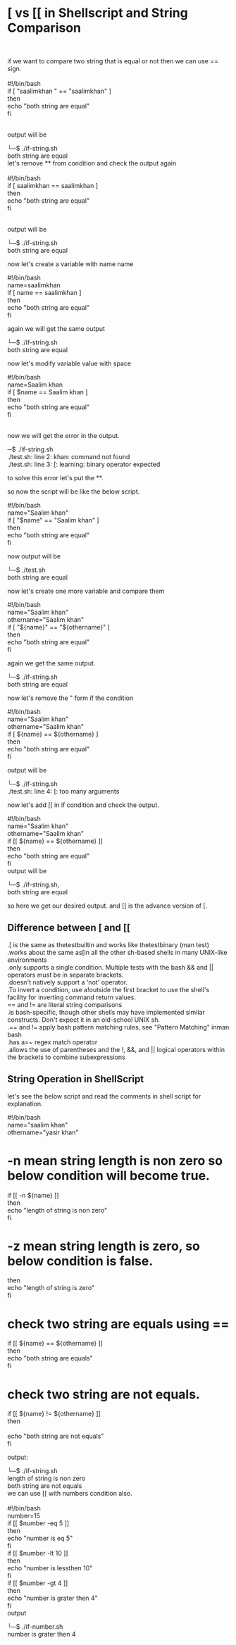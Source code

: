 <h1> [ vs [[ in Shellscript and String Comparison
 </h1><br>
<p>

if we want to compare two string that is equal or not then we can use == sign.<br>
<br>
#!/bin/bash<br>
if [ "saalimkhan " == "saalimkhan" ]<br>
then<br>
  echo "both string are equal"<br>
fi<br>


<br>
output will be<br>


└─$ ./if-string.sh<br>
both string are equal<br>
let's remove ** from condition and check the output again<br>
<br>
#!/bin/bash<br>
if [ saalimkhan  == saalimkhan ]<br>
then<br>
  echo "both string are equal"<br>
fi<br>
<br>

output will be <br>

└─$ ./if-string.sh<br>
both string are equal<br>



now let's create a variable with name name<br>


#!/bin/bash<br>
name=saalimkhan<br>
if [ name == saalimkhan ]<br>
then<br>
  echo "both string are equal"<br>
fi<br>



again we will get the same output<br>


└─$ ./if-string.sh<br>
both string are equal<br>


now let's modify variable value with space<br>

#!/bin/bash<br>
name=Saalim khan<br>
if [ $name == Saalim khan ]<br>
then<br>
  echo "both string are equal"<br>
fi<br>
<br>


now we will get the error in the output.<br>


─$ ./if-string.sh<br>
./test.sh: line 2: khan: command not found<br>
./test.sh: line 3: [: learning: binary operator expected<br>


to solve this error let's put the **.<br>

so now the script will be like the below script.<br>

 #!/bin/bash<br>
name="Saalim khan"<br>
if [ "$name" == "Saalim khan" ]<br>
then<br>
 echo "both string are equal"<br>
fi<br>

now output will be<br>


└─$ ./test.sh<br>
both string are equal<br>

now let's create one more variable and compare them<br>

#!/bin/bash<br>
name="Saalim khan"<br>
othername="Saalim khan"<br>
if [ "${name}" == "${othername}" ]<br>
then<br>
 echo "both string are equal"<br>
fi<br>


again we get the same output.<br>


└─$ ./if-string.sh<br>
both string are equal<br>

now let's remove the " form if the condition<br>

#!/bin/bash<br>
name="Saalim khan"<br>
othername="Saalim khan"<br>
if [ ${name} == ${othername} ]<br>
then<br>
 echo "both string are equal"<br>
fi<br>

output will be<br>

└─$ ./if-string.sh<br>
./test.sh: line 4: [: too many arguments<br>


now let's add [[ in if condition and check the output.<br>

#!/bin/bash<br>
name="Saalim khan"<br>
othername="Saalim khan"<br>
if [[ ${name} == ${othername} ]]<br>
then<br>
 echo "both string are equal"<br>
fi<br>
output will be<br>


└─$ ./if-string.sh,<br>
both string are equal<br>

so here we get our desired output. and [[ is the advance version of [.<br>

<h2>Difference between [ and [[</h2>

.[ is the same as thetestbuiltin and works like thetestbinary (man test)<br>
.works about the same as[in all the other sh-based shells in many UNIX-like environments<br>
.only supports a single condition. Multiple tests with the bash && and || operators must be in separate brackets.<br>
.doesn't natively support a 'not' operator.<br>
.To invert a condition, use a!outside the first bracket to use the shell's facility for inverting command return values.<br>
== and != are literal string comparisons<br>
.is bash-specific, though other shells may have implemented similar constructs. Don't expect it in an old-school UNIX sh.<br>
.== and != apply bash pattern matching rules, see "Pattern Matching" inman bash<br>
.has a=~ regex match operator<br>
.allows the use of parentheses and the !, &&, and || logical operators within the brackets to combine subexpressions<br>


<h2>String Operation in ShellScript</h2>
let's see the below script and read the comments in shell script for explanation.<br>


#!/bin/bash<br>
name="saalim khan"<br>
othername="yasir khan"<br>

# -n mean string length is non zero so below condition will become true.<br>
if [[ -n ${name} ]]<br>
then<br>
  echo "length of string is non zero"<br>
fi<br>

# -z mean string length is zero, so below condition is false.<br>
then<br>
  echo "length of string is zero"<br>
fi<br>

# check two string are equals using ==<br>
if [[ ${name} == ${othername} ]]<br>
then<br>
  echo "both string are equals"<br>
fi<br>

# check two string are not equals.<br>
if [[ ${name} != ${othername} ]]<br>
then<br><br>
  echo "both string are not equals"<br>
fi<br>



output:<br>


└─$ ./if-string.sh<br>
length of string is non zero<br>
both string are not equals<br>
we can use [[ with numbers condition also.<br>
<br>
#!/bin/bash<br>
number=15<br>
if [[ $number -eq 5 ]]<br>
then<br>
  echo "number is eq 5"<br>
fi<br>
if [[ $number -lt 10 ]]<br>
then<br>
  echo "number is lessthen 10"<br>
fi<br>
if [[ $number -gt 4 ]]<br>
then<br>
  echo "number is grater then 4"<br>
fi<br>
output<br>


└─$ ./if-number.sh<br>
number is grater then 4<br>


</p>